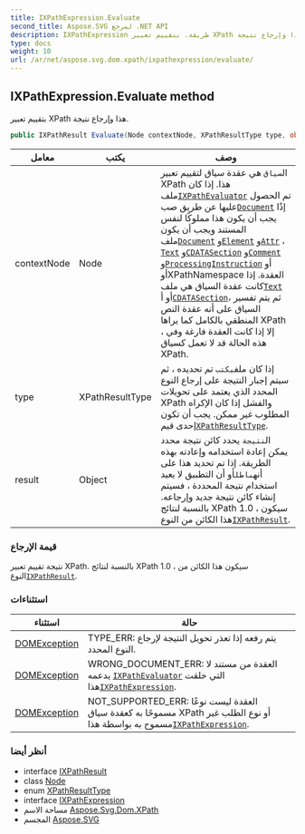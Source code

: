 ```yaml
---
title: IXPathExpression.Evaluate
second_title: Aspose.SVG لمرجع .NET API
description: IXPathExpression طريقة. بتقييم تعبير XPath هذا وإرجاع نتيجة.
type: docs
weight: 10
url: /ar/net/aspose.svg.dom.xpath/ixpathexpression/evaluate/
---
```

## IXPathExpression.Evaluate method

بتقييم تعبير XPath هذا وإرجاع نتيجة.

```csharp
public IXPathResult Evaluate(Node contextNode, XPathResultType type, object result)
```

| معامل | يكتب | وصف |
| --- | --- | --- |
| contextNode | Node | ال`سياق` هي عقدة سياق لتقييم تعبير XPath هذا. إذا كان ملف[`IXPathEvaluator`](../../ixpathevaluator/) تم الحصول عليها عن طريق صب[`Document`](../../../aspose.svg.dom/document/) إذًا يجب أن يكون هذا مملوكًا لنفس المستند ويجب أن يكون ملف[`Document`](../../../aspose.svg.dom/document/) و[`Element`](../../../aspose.svg.dom/element/) و[`Attr`](../../../aspose.svg.dom/attr/) ، [`Text`](../../../aspose.svg.dom/text/) و[`CDATASection`](../../../aspose.svg.dom/cdatasection/) و[`Comment`](../../../aspose.svg.dom/comment/) و[`ProcessingInstruction`](../../../aspose.svg.dom/processinginstruction/) أو أوXPathNamespace العقدة. إذا كانت عقدة السياق هي ملف[`Text`](../../../aspose.svg.dom/text/) أو أ[`CDATASection`](../../../aspose.svg.dom/cdatasection/)، ثم يتم تفسير السياق على أنه عقدة النص المنطقي بالكامل كما يراها XPath ، إلا إذا كانت العقدة فارغة وفي هذه الحالة قد لا تعمل كسياق XPath. |
| type | XPathResultType | إذا كان ملف`يكتب` تم تحديده ، ثم سيتم إجبار النتيجة على إرجاع النوع المحدد الذي يعتمد على تحويلات XPath والفشل إذا كان الإكراه المطلوب غير ممكن. يجب أن تكون إحدى قيم[`XPathResultType`](../../xpathresulttype/). |
| result | Object | ال`نتيجة` يحدد كائن نتيجة محدد يمكن إعادة استخدامه وإعادته بهذه الطريقة. إذا تم تحديد هذا على أنه`باطل`أو أن التطبيق لا يعيد استخدام نتيجة المحددة ، فسيتم إنشاء كائن نتيجة جديد وإرجاعه. بالنسبة لنتائج XPath 1.0 ، سيكون هذا الكائن من النوع[`IXPathResult`](../../ixpathresult/). |

### قيمة الإرجاع

نتيجة تقييم تعبير XPath. بالنسبة لنتائج XPath 1.0 ، سيكون هذا الكائن من النوع[`IXPathResult`](../../ixpathresult/).

### استثناءات

| استثناء | حالة |
| --- | --- |
| [DOMException](../../../aspose.svg.dom/domexception/) | TYPE_ERR: يتم رفعه إذا تعذر تحويل النتيجة لإرجاع النوع المحدد. |
| [DOMException](../../../aspose.svg.dom/domexception/) | WRONG_DOCUMENT_ERR: العقدة من مستند لا يدعمه [`IXPathEvaluator`](../../ixpathevaluator/) التي خلقت هذا[`IXPathExpression`](../). |
| [DOMException](../../../aspose.svg.dom/domexception/) | NOT_SUPPORTED_ERR: العقدة ليست نوعًا مسموحًا به كعقدة سياق XPath أو نوع الطلب غير مسموح به بواسطة هذا[`IXPathExpression`](../). |

### أنظر أيضا

* interface [IXPathResult](../../ixpathresult/)
* class [Node](../../../aspose.svg.dom/node/)
* enum [XPathResultType](../../xpathresulttype/)
* interface [IXPathExpression](../)
* مساحة الاسم [Aspose.Svg.Dom.XPath](../../ixpathexpression/)
* المجسم [Aspose.SVG](../../../)


